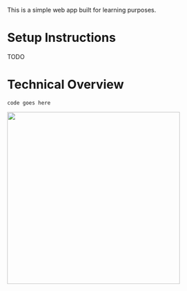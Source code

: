 This is a simple web app built for learning purposes.

# Setup Instructions

TODO

# Technical Overview

```
code goes here
```
<img src="https://github.com/timeisananimal/learn-to-code/assets/3520022/f28f2822-0b53-43cf-b6d3-ace94a243a81" width="400" />

